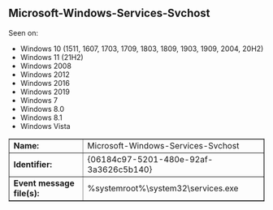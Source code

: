 ## Microsoft-Windows-Services-Svchost

Seen on:
* Windows 10 (1511, 1607, 1703, 1709, 1803, 1809, 1903, 1909, 2004, 20H2)
* Windows 11 (21H2)
* Windows 2008
* Windows 2012
* Windows 2016
* Windows 2019
* Windows 7
* Windows 8.0
* Windows 8.1
* Windows Vista

<table border="1" class="docutils">
  <tbody>
    <tr>
      <td><b>Name:</b></td>
      <td>Microsoft-Windows-Services-Svchost</td>
    </tr>
    <tr>
      <td><b>Identifier:</b></td>
      <td>{06184c97-5201-480e-92af-3a3626c5b140}</td>
    </tr>
    <tr>
      <td><b>Event message file(s):</b></td>
      <td>%systemroot%\system32\services.exe</td>
    </tr>
  </tbody>
</table>

&nbsp;

